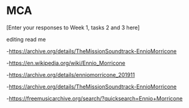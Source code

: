 # MCA
\[Enter your responses to Week 1, tasks 2 and 3 here\]

editing read me

-https://archive.org/details/TheMissionSoundtrack-EnnioMorricone

-https://en.wikipedia.org/wiki/Ennio_Morricone

-https://archive.org/details/enniomorricone_201911

-https://archive.org/details/TheMissionSoundtrack-EnnioMorricone

-https://freemusicarchive.org/search/?quicksearch=Ennio+Morricone
